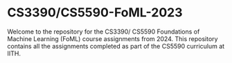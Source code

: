 # CS3390/CS5590-FoML-2023
Welcome to the repository for the CS3390/ CS5590 Foundations of Machine Learning (FoML) course assignments from 2024. This repository contains all the assignments completed as part of the CS5590 curriculum at IITH.
